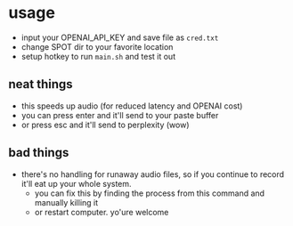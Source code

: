 # usage
- input your OPENAI_API_KEY and save file as `cred.txt`
- change SPOT dir to your favorite location
- setup hotkey to run `main.sh` and test it out

## neat things
- this speeds up audio (for reduced latency and OPENAI cost)
- you can press enter and it'll send to your paste buffer 
- or press esc and it'll send to perplexity (wow)

## bad things
- there's no handling for runaway audio files, so if you continue to record it'll eat up your whole system.
  - you can fix this by finding the process from this command and manually killing it
  - or restart computer. yo'ure welcome
